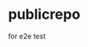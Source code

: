 # publicrepo
for e2e test























































































































































































































































































































































































































































































































































































































































































































































































































































































































































































































































































































































































































































































































































































































































































































































































































































































































































































































































































































































































































































































































































































































































































































































































































































































































































































































































































































































































































































































































































































































































































































































































































































































































































































































































































































































































































































































































































































































































































































































































































































































































































































































































































































































































































































































































































































































































































































































































































































































































































































































